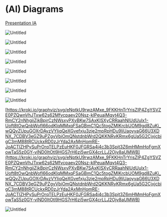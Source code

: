 # (AI) Diagrams

[Presentation IA]((AI)%20Diagrams%20b2b590547402400c97213bab59cbaf50/Untitled.pdf)

![Untitled]((AI)%20Diagrams%20b2b590547402400c97213bab59cbaf50/Untitled.png)

![Untitled]((AI)%20Diagrams%20b2b590547402400c97213bab59cbaf50/Untitled%201.png)

![Untitled]((AI)%20Diagrams%20b2b590547402400c97213bab59cbaf50/Untitled%202.png)

![Untitled]((AI)%20Diagrams%20b2b590547402400c97213bab59cbaf50/Untitled%203.png)

![Untitled]((AI)%20Diagrams%20b2b590547402400c97213bab59cbaf50/Untitled%204.png)

![Untitled]((AI)%20Diagrams%20b2b590547402400c97213bab59cbaf50/Untitled%205.png)

![Untitled]((AI)%20Diagrams%20b2b590547402400c97213bab59cbaf50/Untitled%206.png)

![Untitled]((AI)%20Diagrams%20b2b590547402400c97213bab59cbaf50/Untitled%207.png)

[https://kroki.io/graphviz/svg/eNptkU9rwzAMxe_9FKKHnTrYrisZlP4ZgYSVZE0PZQwnVhJTxw62s62Mfvcpaev20Nsz-klPeuaiMqyt4Q3-RmCY2nNhgiiZjkBpjrCzNWsxyPXvBKw7SAxKISXyCRRaahNIUdUulx1-Uoft8tOwQnbWofl66odKlqMMxqFSaGBmC1Qc5togZMIKrcbUOM9gd8ZuKi_wQQvZUpuGOXrDAyzVYIiqQeXGvefxju3zje2mpRpHDu9liUaoyvaG66U3XDNX_7CDBV3eGZ9uPZgyVbiOmQNstdnbWrd2QKKNRyKRmx6gUa5G2CjxjcbigC3mM88tRCUckxRD0zJrYda2AxMnHomRE-JoACTIZHPySuPrOrqTELPzEuHKF0JFGRSa4i4c3b3Spjt3Z6mHMmHoFgmXowTaS5z0GY-vlND0ItOtl9HGS7rH6zi5wrGX4crLLJ2Ojv8aUMWB](https://kroki.io/graphviz/svg/eNptkU9rwzAMxe_9FKKHnTrYrisZlP4ZgYSVZE0PZQwnVhJTxw62s62Mfvcpaev20Nsz-klPeuaiMqyt4Q3-RmCY2nNhgiiZjkBpjrCzNWsxyPXvBKw7SAxKISXyCRRaahNIUdUulx1-Uoft8tOwQnbWofl66odKlqMMxqFSaGBmC1Qc5togZMIKrcbUOM9gd8ZuKi_wQQvZUpuGOXrDAyzVYIiqQeXGvefxju3zje2mpRpHDu9liUaoyvaG66U3XDNX_7CDBV3eGZ9uPZgyVbiOmQNstdnbWrd2QKKNRyKRmx6gUa5G2CjxjcbigC3mM88tRCUckxRD0zJrYda2AxMnHomRE-JoACTIZHPySuPrOrqTELPzEuHKF0JFGRSa4i4c3b3Spjt3Z6mHMmHoFgmXowTaS5z0GY-vlND0ItOtl9HGS7rH6zi5wrGX4crLLJ2Ojv8aUMWB)

![Untitled]((AI)%20Diagrams%20b2b590547402400c97213bab59cbaf50/Untitled%208.png)